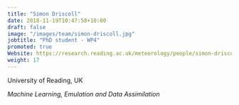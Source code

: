 ```yaml
---
title: "Simon Driscoll"
date: 2018-11-19T10:47:58+10:00
draft: false
image: "/images/team/simon-driscoll.jpg"
jobtitle: "PhD student - WP4"
promoted: true
Website: https://research.reading.ac.uk/meteorology/people/simon-driscoll/
weight: 17
---
```


University of Reading, UK

*Machine Learning, Emulation and Data Assimilation*
